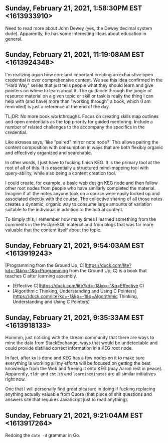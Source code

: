 ## Sunday, February 21, 2021, 1:58:30PM EST <1613933910>

Need to read more about John Dewey (yes, the Dewey decimal system dude).
Apparently, he has some interesting ideas about education in general.

## Sunday, February 21, 2021, 11:19:08AM EST <1613924348>

I'm realizing again how core and important creating an exhaustive open
credential is over comprehensive content. We see this idea confirmed in
the "Hard Way" series that just tells people what they should learn and
give pointers on where to learn about it. The guidance through the
jungle of resource material on a given topic or skill or task is really
the thing I can help with (and have) more than "working through" a book,
which (I am reminded) is just a reference at the end of the day.

TL;DR: No more book workthroughs. Focus on creating skills map outlines
and open credentials as the top priority for guided mentoring. Include a
number of related challenges to the accompany the specifics in the
credential.

Like akresea says, 'like "paired" mirror note node?' This allows pairing
the content composition with consumption in ways that are both flexibly
organic and effectively organized and searchable.

In other words, I just have to fucking finish KEG. It is the primary
tool at the root of all of this. It is essentially a structured
mind-mapping tool with query-ability, while also being a content
creation tool.

I could create, for example, a basic web design KEG node and then follow
other root nodes from people who have similarly completed the material.
Imagine if all the notes anyone took on a course were easily looked up
and associated directly with the course. The collective sharing of all
those notes creates a dynamic, organic way to consume large amounts of
variation suitable to the individual in addition to the actual content.

To simply this, I remember how many times I learned something from the
comments in the PostgreSQL material and from blogs that was far more
valuable that the content itself about the topic.

## Sunday, February 21, 2021, 9:54:03AM EST <1613919243>

[Programming from the Ground Up, C](https://duck.com/lite?kd=-1&kp=-1&q=Programming from the Ground Up, C) is a book that teaches C after
learning assembly.

* [Effective C](https://duck.com/lite?kd=-1&kp=-1&q=Effective C)
* [Algorithmic Thinking, Understanding and Using C Pointers](https://duck.com/lite?kd=-1&kp=-1&q=Algorithmic Thinking, Understanding and Using C Pointers)

## Sunday, February 21, 2021, 9:35:33AM EST <1613918133>

Hummm, just noticing with the stream community that there are ways to
mine the data from StackExchange, ways that would be undetectable and
could provide distilled correct information in a KEG root node.

In fact, after `kn` is done and KEG has a few nodes on it to make sure
everything is working all my efforts will be focused on getting the best
knowledge from the Web and freeing it onto KEG (may Aaron rest in
peace). Apparently, `tldr` and `cht.sh` and `learninxminutes` are all
similar initiatives right now.

One that I will personally find great pleasure in doing if fucking
replacing anything actually valuable from Quora (that piece of shit
questions and answers site that requires JavaScript just to read
anything).

## Sunday, February 21, 2021, 9:21:04AM EST <1613917264>

Redoing the `date -d` grammar in Go.

